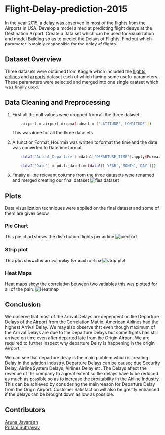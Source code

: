 # Flight-Delay-prediction-2015

In the year 2015, a delay was observed in most of the flights from the Airports in USA. Develop a model aimed at predicting flight delays at the Destination Airport. Create a Data set which can be used for visualization and model Building so as to predict the Delays of Flights. Find out which parameter is mainly responsible for the delay of flights.


## Dataset Overview

Three datasets were obtained from Kaggle which included the [flights](), [airlines]() and [airports]() dataset each of which having some useful parameters. These parameters were selected and merged into one single daatset which was finally used.


## Data Cleaning and Preprocessing
 1. First all the null values were dropped from all the three dataset
    ```bash
        airport = airport.dropna(subset = ['LATITUDE','LONGITUDE'])
    ```
    This was done for all the three datasets

2.  A function Format_Hourmin was written to format the time and the date was converted to Datetime format
    ```bash
        data2['Actual_Departure'] =data1['DEPARTURE_TIME'].apply(Format_Hourmin
    ```
    ```bash
        data2['Date'] = pd.to_datetime(data2[['YEAR','MONTH','DAY']])
    ```
3. Finally all the relevant columns from the three datasets were renamed and merged creating our final dataset
    ![finaldataset](https://drive.google.com/uc?export=view&id=1F3MUswquMTsJoI0LDMKdWJiDkmpRDK5P)
## Plots
Data visualization techniques were applied on the final dataset and some of them are given below

### Pie Chart
This pie chart shows the distribution flights per airline
![piechart](https://drive.google.com/uc?export=view&id=1e_IwyVlvt2JaHCcPYAoYZ2ZgOIT6ZGbQ)


### Strip plot 
This plot showsthe arrival delay for each airline
![strip plot](https://drive.google.com/uc?export=view&id=1pNbbfZsEPPTUeIyWRMD7T63nNYqh0PbW)

### Heat Maps
Heat maps show the correlation between two vatiables this was plotted for all of the pairs
![Heatmap](
https://drive.google.com/uc?export=view&id=19TbU8TOmDHJDGW-ZYj05-KAv2NjptKFB)

## Conclusion
We observe that most of the Arrival Delays are dependent on the Departure Delays of the Airport from the Correlation Matrix. American Airlines had the highest Arrival Delay. We may also observe that even though maximum of the Arrival Delays are due to the Departure Delays but some flights has still arrived on time even after departed late from the Origin Airport. We are required to further inspect why departure Delay is happening in the origin Airport.

We can see that departure delay is the main problem which is creating Delay in the aviation industry. Departure Delays can be caused due Security Delay, Airline System Delays, Airlines Delay etc. The Delays affect the revenue of the company to a great extent so the delays have to be reduced as much as possible so as to increase the profitability in the Airline Industry. This can be achieved by considering the main reason for Departure Delay from the Origin Airport. Customer Satisfaction will also be greatly enhanced if the delays can be brought down as low as possible.


## Contributors

[Aruna Jayarajan](https://github.com/Aruna-Jayarajan)  
[Pritam Suttraway](https://github.com/PritamSS)



